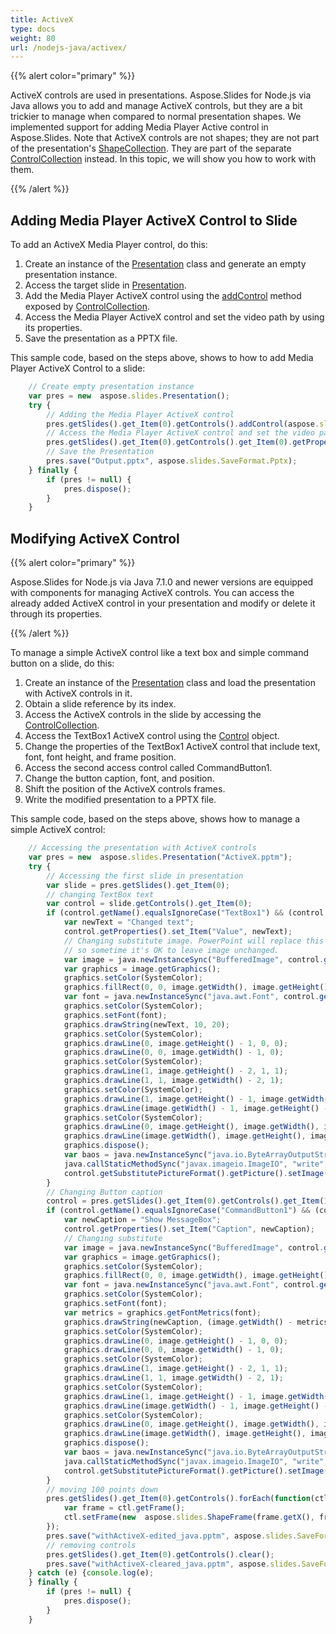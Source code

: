 ```yaml
---
title: ActiveX
type: docs
weight: 80
url: /nodejs-java/activex/
---
```



{{% alert color="primary" %}} 

ActiveX controls are used in presentations. Aspose.Slides for Node.js via Java allows you to add and manage ActiveX controls, but they are a bit trickier to manage when compared to normal presentation shapes. We implemented support for adding Media Player Active control in Aspose.Slides. Note that ActiveX controls are not shapes; they are not part of the presentation's [ShapeCollection](https://reference.aspose.com/slides/nodejs-java/aspose.slides/nterfaces/IShapeCollection). They are part of the separate [ControlCollection](https://reference.aspose.com/slides/nodejs-java/aspose.slides/nterfaces/IControlCollection) instead. In this topic, we will show you how to work with them.

{{% /alert %}} 

## **Adding Media Player ActiveX Control to Slide**
To add an ActiveX Media Player control, do this:

1. Create an instance of the [Presentation](https://reference.aspose.com/slides/nodejs-java/aspose.slides/presentation) class and generate an empty presentation instance.
1. Access the target slide in [Presentation](https://reference.aspose.com/slides/nodejs-java/aspose.slides/presentation).
1. Add the Media Player ActiveX control using the [addControl](https://reference.aspose.com/slides/nodejs-java/aspose.slides/ControlCollection#addControl-int-float-float-float-float-) method exposed by [ControlCollection](https://reference.aspose.com/slides/nodejs-java/aspose.slides/nterfaces/IControlCollection).
1. Access the Media Player ActiveX control and set the video path by using its properties.
1. Save the presentation as a PPTX file.

This sample code, based on the steps above, shows to how to add Media Player ActiveX Control to a slide:

```javascript
    // Create empty presentation instance
    var pres = new  aspose.slides.Presentation();
    try {
        // Adding the Media Player ActiveX control
        pres.getSlides().get_Item(0).getControls().addControl(aspose.slides.ControlType.WindowsMediaPlayer, 100, 100, 400, 400);
        // Access the Media Player ActiveX control and set the video path
        pres.getSlides().get_Item(0).getControls().get_Item(0).getProperties().set_Item("java.net.URL", "Wildlife.wmv");
        // Save the Presentation
        pres.save("Output.pptx", aspose.slides.SaveFormat.Pptx);
    } finally {
        if (pres != null) {
            pres.dispose();
        }
    }
```

## **Modifying ActiveX Control**
{{% alert color="primary" %}} 

Aspose.Slides for Node.js via Java 7.1.0 and newer versions are equipped with components for managing ActiveX controls. You can access the already added ActiveX control in your presentation and modify or delete it through its properties.

{{% /alert %}} 

To manage a simple ActiveX control like a text box and simple command button on a slide, do this:

1. Create an instance of the [Presentation](https://reference.aspose.com/slides/nodejs-java/aspose.slides/presentation) class and load the presentation with ActiveX controls in it.
1. Obtain a slide reference by its index.
1. Access the ActiveX controls in the slide by accessing the [ControlCollection](https://reference.aspose.com/slides/nodejs-java/aspose.slides/nterfaces/IControlCollection).
1. Access the TextBox1 ActiveX control using the [Control](https://reference.aspose.com/slides/nodejs-java/aspose.slides/nterfaces/IControl) object.
1. Change the properties of the TextBox1 ActiveX control that include text, font, font height, and frame position.
1. Access the second access control called CommandButton1.
1. Change the button caption, font, and position.
1. Shift the position of the ActiveX controls frames.
1. Write the modified presentation to a PPTX file.

This sample code, based on the steps above, shows how to manage a simple ActiveX control: 

```javascript
    // Accessing the presentation with ActiveX controls
    var pres = new  aspose.slides.Presentation("ActiveX.pptm");
    try {
        // Accessing the first slide in presentation
        var slide = pres.getSlides().get_Item(0);
        // changing TextBox text
        var control = slide.getControls().get_Item(0);
        if (control.getName().equalsIgnoreCase("TextBox1") && (control.getProperties() != null)) {
            var newText = "Changed text";
            control.getProperties().set_Item("Value", newText);
            // Changing substitute image. PowerPoint will replace this image during activeX activation,
            // so sometime it's OK to leave image unchanged.
            var image = java.newInstanceSync("BufferedImage", control.getFrame().getWidth(), control.getFrame().getHeight(), java.getStaticFieldValue("BufferedImage", "TYPE_INT_ARGB"));
            var graphics = image.getGraphics();
            graphics.setColor(SystemColor);
            graphics.fillRect(0, 0, image.getWidth(), image.getHeight());
            var font = java.newInstanceSync("java.awt.Font", control.getProperties().get_Item("FontName"), java.getStaticFieldValue("java.awt.Font", "PLAIN"), 16);
            graphics.setColor(SystemColor);
            graphics.setFont(font);
            graphics.drawString(newText, 10, 20);
            graphics.setColor(SystemColor);
            graphics.drawLine(0, image.getHeight() - 1, 0, 0);
            graphics.drawLine(0, 0, image.getWidth() - 1, 0);
            graphics.setColor(SystemColor);
            graphics.drawLine(1, image.getHeight() - 2, 1, 1);
            graphics.drawLine(1, 1, image.getWidth() - 2, 1);
            graphics.setColor(SystemColor);
            graphics.drawLine(1, image.getHeight() - 1, image.getWidth() - 1, image.getHeight() - 1);
            graphics.drawLine(image.getWidth() - 1, image.getHeight() - 1, image.getWidth() - 1, 1);
            graphics.setColor(SystemColor);
            graphics.drawLine(0, image.getHeight(), image.getWidth(), image.getHeight());
            graphics.drawLine(image.getWidth(), image.getHeight(), image.getWidth(), 0);
            graphics.dispose();
            var baos = java.newInstanceSync("java.io.ByteArrayOutputStream");
            java.callStaticMethodSync("javax.imageio.ImageIO", "write", image, "PNG", baos);
            control.getSubstitutePictureFormat().getPicture().setImage(pres.getImages().addImage(baos.toByteArray()));
        }
        // Changing Button caption
        control = pres.getSlides().get_Item(0).getControls().get_Item(1);
        if (control.getName().equalsIgnoreCase("CommandButton1") && (control.getProperties() != null)) {
            var newCaption = "Show MessageBox";
            control.getProperties().set_Item("Caption", newCaption);
            // Changing substitute
            var image = java.newInstanceSync("BufferedImage", control.getFrame().getWidth(), control.getFrame().getHeight(), java.getStaticFieldValue("BufferedImage", "TYPE_INT_ARGB"));
            var graphics = image.getGraphics();
            graphics.setColor(SystemColor);
            graphics.fillRect(0, 0, image.getWidth(), image.getHeight());
            var font = java.newInstanceSync("java.awt.Font", control.getProperties().get_Item("FontName"), java.getStaticFieldValue("java.awt.Font", "PLAIN"), 16);
            graphics.setColor(SystemColor);
            graphics.setFont(font);
            var metrics = graphics.getFontMetrics(font);
            graphics.drawString(newCaption, (image.getWidth() - metrics.stringWidth(newCaption)) / 2, 20);
            graphics.setColor(SystemColor);
            graphics.drawLine(0, image.getHeight() - 1, 0, 0);
            graphics.drawLine(0, 0, image.getWidth() - 1, 0);
            graphics.setColor(SystemColor);
            graphics.drawLine(1, image.getHeight() - 2, 1, 1);
            graphics.drawLine(1, 1, image.getWidth() - 2, 1);
            graphics.setColor(SystemColor);
            graphics.drawLine(1, image.getHeight() - 1, image.getWidth() - 1, image.getHeight() - 1);
            graphics.drawLine(image.getWidth() - 1, image.getHeight() - 1, image.getWidth() - 1, 1);
            graphics.setColor(SystemColor);
            graphics.drawLine(0, image.getHeight(), image.getWidth(), image.getHeight());
            graphics.drawLine(image.getWidth(), image.getHeight(), image.getWidth(), 0);
            graphics.dispose();
            var baos = java.newInstanceSync("java.io.ByteArrayOutputStream");
            java.callStaticMethodSync("javax.imageio.ImageIO", "write", image, "PNG", baos);
            control.getSubstitutePictureFormat().getPicture().setImage(pres.getImages().addImage(baos.toByteArray()));
        }
        // moving 100 points down
        pres.getSlides().get_Item(0).getControls().forEach(function(ctl) {
            var frame = ctl.getFrame();
            ctl.setFrame(new  aspose.slides.ShapeFrame(frame.getX(), frame.getY() + 100, frame.getWidth(), frame.getHeight(), frame.getFlipH(), frame.getFlipV(), frame.getRotation()));
        });
        pres.save("withActiveX-edited_java.pptm", aspose.slides.SaveFormat.Pptm);
        // removing controls
        pres.getSlides().get_Item(0).getControls().clear();
        pres.save("withActiveX-cleared_java.pptm", aspose.slides.SaveFormat.Pptm);
    } catch (e) {console.log(e);
    } finally {
        if (pres != null) {
            pres.dispose();
        }
    }
```
